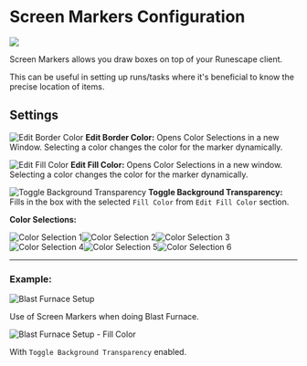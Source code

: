 # Screen Markers Configuration

![](https://i.imgur.com/CepxKQ5.png)

Screen Markers allows you draw boxes on top of your Runescape client.

This can be useful in setting up runs/tasks where it's beneficial to know the precise location of items. 

## Settings

![Edit Border Color](https://i.imgur.com/6qAQpSf.png) **Edit Border Color:**
Opens Color Selections in a new Window.
Selecting a color changes the color for the marker dynamically.

![Edit Fill Color](https://i.imgur.com/MFPhOd8.png) **Edit Fill Color:**
Opens Color Selections in a new window.
Selecting a color changes the color for the marker dynamically.

![Toggle Background Transparency](https://i.imgur.com/OcwIXR0.png) **Toggle Background Transparency:**
Fills in the box with the selected `Fill Color` from `Edit Fill Color` section.



**Color Selections:**

![Color Selection 1](https://i.imgur.com/qLA8xi3.png)![Color Selection 2](https://i.imgur.com/IHKlCoS.png)![Color Selection 3](https://i.imgur.com/WbPXxEO.png)![Color Selection 4](https://i.imgur.com/eDujaPg.png)![Color Selection 5](https://i.imgur.com/jqJzLQF.png)![Color Selection 6](https://i.imgur.com/Qutj41Z.png)



***

### Example:
![Blast Furnace Setup](https://i.imgur.com/MSHuxdu.png)

Use of Screen Markers when doing Blast Furnace.

![Blast Furnace Setup - Fill Color](https://i.imgur.com/wfJPI5b.png)

With `Toggle Background Transparency` enabled.
